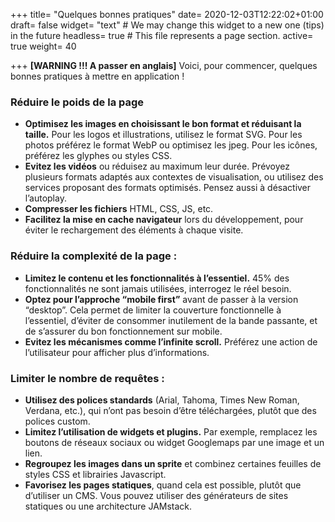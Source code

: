+++
title= "Quelques bonnes pratiques"
date= 2020-12-03T12:22:02+01:00
draft= false
widget= "text" # We may change this widget to a new one (tips) in the future
headless= true  # This file represents a page section.
active= true
weight= 40

+++
**[WARNING !!! A passer en anglais]**
Voici, pour commencer, quelques bonnes pratiques à mettre en application !

### Réduire le poids de la page
- **Optimisez les images en choisissant le bon format et réduisant la taille.**
Pour les logos et illustrations, utilisez le format SVG. Pour les photos préférez le format WebP ou optimisez les jpeg.
Pour les icônes, préférez les glyphes ou styles CSS.
- **Evitez les vidéos** ou réduisez au maximum leur durée. Prévoyez plusieurs formats
adaptés aux contextes de visualisation, ou utilisez des services proposant des formats optimisés.
Pensez aussi à désactiver l’autoplay.
- **Compresser les fichiers** HTML, CSS, JS, etc.
- **Facilitez la mise en cache navigateur** lors du développement, pour éviter le rechargement des éléments à chaque visite.

### Réduire la complexité de la page :
- **Limitez le contenu et les fonctionnalités à l’essentiel.** 45% des fonctionnalités ne sont jamais utilisées, interrogez le réel besoin.
- **Optez pour l’approche “mobile first”** avant de passer à la version “desktop”.
Cela permet de limiter la couverture fonctionnelle à l’essentiel, d’éviter de consommer inutilement de la bande passante, et de s’assurer du bon fonctionnement sur mobile.
- **Evitez les mécanismes comme l’infinite scroll.** Préférez une action de l’utilisateur pour afficher plus d’informations.

### Limiter le nombre de requêtes :
- **Utilisez des polices standards** (Arial, Tahoma, Times New Roman, Verdana, etc.), qui n’ont pas besoin d’être téléchargées, plutôt que des polices custom.
- **Limitez l’utilisation de widgets et plugins.** Par exemple, remplacez les boutons de réseaux sociaux ou widget Googlemaps par une image et un lien.
- **Regroupez les images dans un sprite** et combinez certaines feuilles de styles CSS et librairies Javascript.
- **Favorisez les pages statiques**, quand cela est possible, plutôt que d’utiliser un CMS. Vous pouvez utiliser des générateurs de sites statiques ou une architecture JAMstack.
